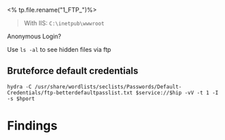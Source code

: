 <% tp.file.rename("1_FTP_")%>
> With IIS: `C:\inetpub\wwwroot`


Anonymous Login?

Use `ls -al` to see hidden files via ftp

## Bruteforce default credentials
```
hydra -C /usr/share/wordlists/seclists/Passwords/Default-Credentials/ftp-betterdefaultpasslist.txt $service://$hip -vV -t 1 -I -s $hport
```
	

# Findings